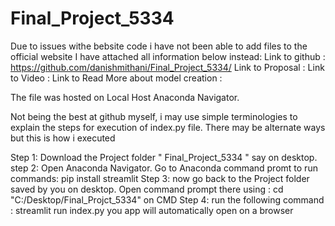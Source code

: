# Final_Project_5334
Due to issues withe bebsite code i have not been able to add files to the official website I have attached all information below instead:
Link to github : https://github.com/danishmithani/Final_Project_5334/
Link to Proposal : 
Link to Video : 
Link to Read More about model creation : 

The file was hosted on Local Host Anaconda Navigator.

Not being the best at github myself, i may use simple terminologies to explain the steps for execution of index.py file. There may be alternate ways but this is how i executed 

Step 1: Download the Project folder " Final_Project_5334 " say on desktop.
step 2: Open Anaconda Navigator. Go to Anaconda command promt to run commands:
      pip install streamlit
Step 3: now go back to the Project folder saved by you on desktop. Open command prompt there using : cd "C:/Desktop/Final_Projct_5334" on CMD
Step 4: run the following command : streamlit run index.py
you app will automatically open on a browser 
